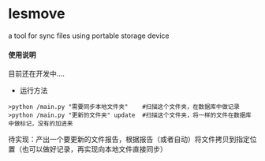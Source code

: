 # lesmove
a tool for sync files using portable storage device


#### 使用说明
目前还在开发中....


* 运行方法
```
>python /main.py "需要同步本地文件夹"    #扫描这个文件夹，在数据库中做记录
>python /main.py "更新的文件夹" update  #扫描这个文件夹，将一样的文件在数据库中做标记，没有的加进来

```
待实现：产出一个要更新的文件报告，根据报告（或者自动）将文件拷贝到指定位置（也可以做好记录，再实现向本地文件直接同步）
